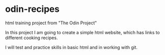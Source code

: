 # odin-recipes
html training project from "The Odin Project"

In this project I am going to create a simple html website, which has links to different cooking recipes.

I will test and practice skills in basic html and in working with git.